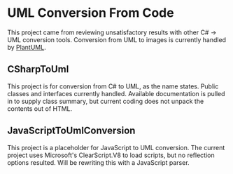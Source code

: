 # UML Conversion From Code

This project came from reviewing unsatisfactory results with other C# -> UML conversion tools. Conversion from UML to images is currently handled by [PlantUML](https://plantuml.com/).

## CSharpToUml

This project is for conversion from C# to UML, as the name states. Public classes and interfaces currently handled. Available documentation is pulled in to supply class summary, but current coding does not unpack the contents out of HTML.

## JavaScriptToUmlConversion

This project is a placeholder for JavaScript to UML conversion. The current project uses Microsoft's ClearScript.V8 to load scripts, but no reflection options resulted. Will be rewriting this with a JavaScript parser.
